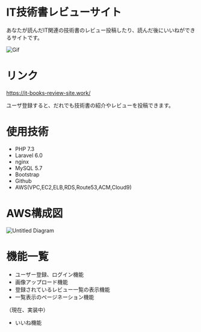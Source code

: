 # IT技術書レビューサイト
あなたが読んだIT関連の技術書のレビュー投稿したり、読んだ後にいいねができるサイトです。

![Gif](https://raw.github.com/wiki/drumnistnakano/IT-books-review-site/tutorial.gif)

# リンク
https://it-books-review-site.work/

ユーザ登録すると、だれでも技術書の紹介やレビューを投稿できます。

# 使用技術
* PHP 7.3
* Laravel 6.0
* nginx
* MySQL 5.7
* Bootstrap
* Github
* AWS(VPC,EC2,ELB,RDS,Route53,ACM,Cloud9)

# AWS構成図
![Untitled Diagram](https://user-images.githubusercontent.com/30113636/73723968-a1378880-476d-11ea-9ddb-7f6a8090ee72.png)

# 機能一覧
* ユーザー登録、ログイン機能
* 画像アップロード機能
* 登録されているレビュー一覧の表示機能
* 一覧表示のページネーション機能

（現在、実装中）
* いいね機能
